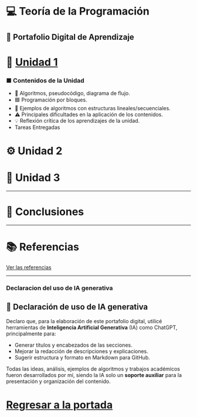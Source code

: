 # 💻 Teoría de la Programación

## 📁 Portafolio Digital de Aprendizaje

# 🧩 [Unidad 1](Unidad%201.md)
### ■ Contenidos de la Unidad
- 📝 Algoritmos, pseudocódigo, diagrama de flujo.
- 🟦 Programación por bloques.
- 🔹 Ejemplos de algoritmos con estructuras lineales/secuenciales.
- ⚠️ Principales dificultades en la aplicación de los contenidos.
- 💡 Reflexión crítica de los aprendizajes de la unidad.
- Tareas Entregadas


# ⚙️ Unidad 2

# 🧠 Unidad 3

---

# 🏁 Conclusiones

---

# 📚 Referencias

[Ver las referencias](referencias.md)
  
---

### Declaracion del uso de IA generativa
## 🤖 Declaración de uso de IA generativa

Declaro que, para la elaboración de este portafolio digital, utilicé herramientas de **Inteligencia Artificial Generativa** (IA) como ChatGPT, principalmente para:

- Generar títulos y encabezados de las secciones.
- Mejorar la redacción de descripciones y explicaciones.
- Sugerir estructura y formato en Markdown para GitHub.

Todas las ideas, análisis, ejemplos de algoritmos y trabajos académicos fueron desarrollados por mí, siendo la IA solo un **soporte auxiliar** para la presentación y organización del contenido.

# [Regresar a la portada](Caratula.md)
